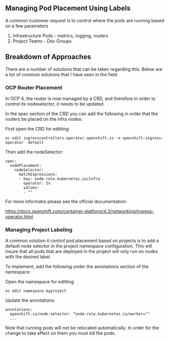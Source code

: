 ## Managing Pod Placement Using Labels 

A common customer request is to control where the pods are running based on a few parameters

1. Infrastructure Pods - metrics, logging, routers
2. Project Teams - Dev Groups 

## Breakdown of Approaches

There are a number of solutions that can be taken regarding this.  Below are a list of common solutions that I have seen in the field

### OCP Router Placement

In OCP 4, the router is now managed by a CRD, and therefore in order to control its nodeselector, it needs to be updated.


In the spec section of the CRD you can add the following in order that the routers be placed on the infra nodes:

First open the CRD for editting:

```
oc edit ingresscontrollers.operator.openshift.io -n openshift-ingress-operator  default
```

Then add the nodeSelector:

```
spec:
  nodePlacement:
    nodeSelector:
      matchExpressions:
      - key: node-role.kubernetes.io/infra
        operator: In
        values:
        - ""
```

For more informatio please see the official documentation:

https://docs.openshift.com/container-platform/4.3/networking/ingress-operator.html

### Managing Project Labeling

A common solution it control pod placement based on projects is to add a default node selector in the project namespace configuration.  This will insure that all pods that are deployed in the project will only run on nodes with the desired label.

To implement, add the following under the annotations section of the namespace:


Open the namespace for editting

```
oc edit namespace myproject
```

Update the annotations:

```
annotations:
  openshift.io/node-selector: “node-role.kubernetes.io/worker=""
  ...
```

Note that running pods will not be relocated automatically.  In order for the change to take effect on them you must kill the pods.
